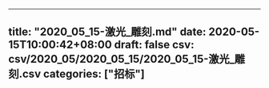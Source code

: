 
---
title: "2020_05_15-激光_雕刻.md"
date: 2020-05-15T10:00:42+08:00
draft: false
csv: csv/2020_05/2020_05_15/2020_05_15-激光_雕刻.csv
categories: ["招标"]
---
